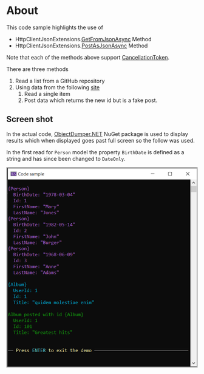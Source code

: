 ﻿# About

This code sample highlights the use of

- HttpClientJsonExtensions.[GetFromJsonAsync](https://learn.microsoft.com/en-us/dotnet/api/system.net.http.json.httpclientjsonextensions.getfromjsonasync?view=net-8.0) Method
- HttpClientJsonExtensions.[PostAsJsonAsync](https://learn.microsoft.com/en-us/dotnet/api/system.net.http.json.httpclientjsonextensions.postasjsonasync?view=net-8.0) Method

Note that each of the methods above support [CancellationToken](https://learn.microsoft.com/en-us/dotnet/api/system.threading.cancellationtoken?view=net-6.0).

There are three methods

1. Read a list from a GitHub repository
1. Using data from the following [site](https://jsonplaceholder.typicode.com/)
    1. Read a single item
    1. Post data which returns the new id but is a fake post.


## Screen shot

In the actual code, [ObjectDumper.NET](https://www.nuget.org/packages/ObjectDumper.NET/4.1.15?_src=template) NuGet package is used to display results which when displayed goes past full screen so the follow was used.

In the first read for `Person` model the property `BirthDate` is defined as a string and has since been changed to `DateOnly`.


![Screenshot](assets/screenshot.png)